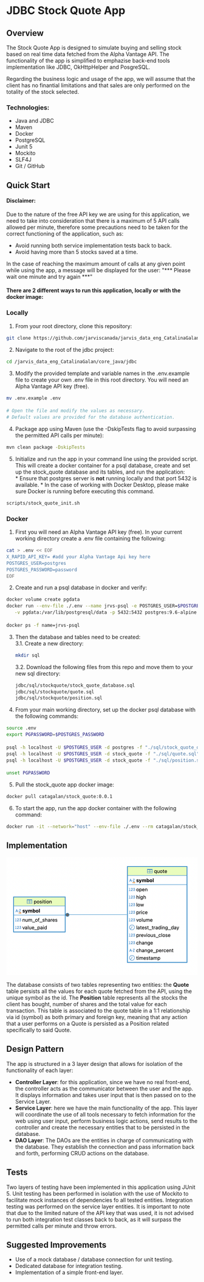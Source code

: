 # JDBC Stock Quote App

## Overview

The Stock Quote App is designed to simulate buying and selling stock based on real time data fetched from the Alpha Vantage API. The functionality of the app is simplified to emphazise back-end tools implementation like JDBC, OkHttpHelper and PosgreSQL.

Regarding the business logic and usage of the app, we will assume that the client has no finantial limitations and that sales are  only performed on the totality of the stock selected.

### Technologies:

* Java and JDBC
* Maven
* Docker
* PostgreSQL
* Junit 5
* Mockito
* SLF4J
* Git / GitHub

## Quick Start

#### Disclaimer:
Due to the nature of the free API key we are using for this application, we need to take into consideration 
that there is a maximum of 5 API calls allowed per minute, therefore some precautions need to be 
taken for the correct functioning of the application, such as:
- Avoid running both service implementation tests back to back. 
- Avoid having more than 5 stocks saved at a time.

In the case of reaching the maximum amount of calls at any given point while using the app, 
a message will be displayed for the user: 
"*** Please wait one minute and try again ***"

#### There are 2 different ways to run this application, locally or with the docker image:

### Locally

1. From your root directory, clone this repository:
```bash
git clone https://github.com/jarviscanada/jarvis_data_eng_CatalinaGalan.git
```
2. Navigate to the root of the jdbc project:
```bash
cd /jarvis_data_eng_CatalinaGalan/core_java/jdbc
```
3. Modify the provided template and variable names in the .env.example file to create your own .env 
file in this root directory. You will need an Alpha Vantage API key (free).
```bash
mv .env.example .env 

# Open the file and modify the values as necessary.
# Default values are provided for the database authentication.
```
4. Package app using Maven (use the -DskipTests flag to avoid surpassing the permitted API calls 
per minute):
```bash
mvn clean package -DskipTests
```
5. Initialize and run the app in your command line using the provided script. This will create a 
docker container for a psql database, create and set up the stock_quote database and its tables, 
and run the application:  
\* Ensure that postgres server is **not** running locally and that port 5432 is available.
\* In the case of working with Docker Desktop, please make sure Docker is running before executing this command.
```bash
scripts/stock_quote_init.sh
```

### Docker

1. First you will need an Alpha Vantage API key (free). In your current working directory 
create a .env file containing the following:
```bash
cat > .env << EOF
X_RAPID_API_KEY= #add your Alpha Vantage Api key here
POSTGRES_USER=postgres
POSTGRES_PASSWORD=password
EOF
```
2. Create and run a psql database in docker and verify:
```bash
docker volume create pgdata
docker run --env-file ./.env --name jrvs-psql -e POSTGRES_USER=$POSTGRES_USER -e POSTGRES_PASSWORD=$POSTGRES_PASSWORD -d \
   -v pgdata:/var/lib/postgresql/data -p 5432:5432 postgres:9.6-alpine

docker ps -f name=jrvs-psql
```
3. Then the database and tables need to be created:  
    3.1. Create a new directory:
    ```bash
    mkdir sql
    ```
    3.2. Download the following files from this repo and move them to your new sql directory:
    ```bash
    jdbc/sql/stockquote/stock_quote_database.sql
    jdbc/sql/stockquote/quote.sql
    jdbc/sql/stockquote/position.sql
    ```
4. From your main working directory, set up the docker psql database with the following commands:
```bash
source .env
export PGPASSWORD=$POSTGRES_PASSWORD

psql -h localhost -U $POSTGRES_USER -d postgres -f "./sql/stock_quote_database.sql"
psql -h localhost -U $POSTGRES_USER -d stock_quote -f "./sql/quote.sql"
psql -h localhost -U $POSTGRES_USER -d stock_quote -f "./sql/position.sql"

unset PGPASSWORD
```
5. Pull the stock_quote app docker image:
```bash
docker pull catagalan/stock_quote:0.0.1
```
6. To start the app, run the app docker container with the following command:
```bash
docker run -it --network="host" --env-file ./.env --rm catagalan/stock_quote:0.0.1
```
## Implementation
![ERD diagram of stock_quote tables](src%2Fmain%2Fresources%2FERD.png)

The database consists of two tables representing two entities: the **Quote** table persists all the 
values for each quote fetched from the API, using the unique symbol as the id. 
The **Position** table represents all the stocks the client has bought, number of shares and the total 
value for each transaction. This table is associated to the quote table in a 1:1 relationship via id 
(symbol) as both primary and foreign key, meaning that any action that a user performs on a Quote is 
persisted as a Position related specifically to said Quote. 

## Design Pattern

The app is structured in a 3 layer design that allows for isolation of the functionality of each layer:
* **Controller Layer**: for this application, since we have no real front-end, the controller acts as the 
communicator between the user and the app. It displays information and takes user input 
that is then passed on to the Service Layer.
* **Service Layer**: here we have the main functionality of the app. This layer will coordinate the use 
of all tools necessary to fetch information for the web using user input, perform business logic actions, 
send results to the controller and create the necessary entities that to be persisted in the database.
* **DAO Layer**: The DAOs are the entities in charge of communicating with the database. They establish 
the connection and pass information back and forth, performing CRUD actions on the database.

## Tests

Two layers of testing have been implemented in this application using JUnit 5.
Unit testing has been performed in isolation with the use of Mockito to facilitate mock instances 
of dependencies fo all tested entities.
Integration testing was performed on the service layer entities. It is important to note that due 
to the limited nature of the API key that was used, it is not advised to run both integration test 
classes back to back, as it will surpass the permitted calls per minute and throw errors. 

## Suggested Improvements

* Use of a mock database / database connection for unit testing.
* Dedicated database for integration testing. 
* Implementation of a simple front-end layer.